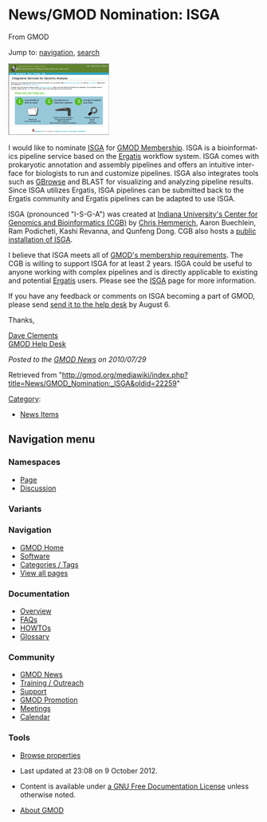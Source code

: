 <div id="mw-page-base" class="noprint">

</div>

<div id="mw-head-base" class="noprint">

</div>

<div id="content" class="mw-body" role="main">

<span id="top"></span>

<div id="mw-js-message" style="display:none;">

</div>



# <span dir="auto">News/GMOD Nomination: ISGA</span>

<div id="bodyContent">

<div id="siteSub">

From GMOD

</div>

<div id="contentSub">

</div>

<div id="jump-to-nav" class="mw-jump">

Jump to: [navigation](#mw-navigation), [search](#p-search)

</div>

<div id="mw-content-text" class="mw-content-ltr" lang="en" dir="ltr">

<div class="floatright">

[<img src="../../mediawiki/images/5/52/ISGAHomePageThumb.png" width="202"
height="143" alt="ISGA" />](../ISGA "ISGA")

</div>

I would like to nominate [ISGA](../ISGA "ISGA") for [GMOD
Membership](../GMOD_Membership "GMOD Membership"). ISGA is a
bioinformatics pipeline service based on the
<a href="../Ergatis" class="mw-redirect" title="Ergatis">Ergatis</a>
workflow system. ISGA comes with prokaryotic annotation and assembly
pipelines and offers an intuitive interface for biologists to run and
customize pipelines. ISGA also integrates tools such as
[GBrowse](../GBrowse.1 "GBrowse") and BLAST for visualizing and
analyzing pipeline results. Since ISGA utilizes Ergatis, ISGA pipelines
can be submitted back to the Ergatis community and Ergatis pipelines can
be adapted to use ISGA.

ISGA (pronounced "I-S-G-A") was created at
<a href="http://cgb.indiana.edu/" class="external text"
rel="nofollow">Indiana University's Center for Genomics and
Bioinformatics (CGB)</a> by [Chris
Hemmerich](../User:Chemmeri "User:Chemmeri"), Aaron Buechlein, Ram
Podicheti, Kashi Revanna, and Qunfeng Dong. CGB also hosts a
<a href="http://isga.cgb.indiana.edu/" class="external text"
rel="nofollow">public installation of ISGA</a>.

I believe that ISGA meets all of [GMOD's membership
requirements](../GMOD_Membership#Requirements "GMOD Membership"). The
CGB is willing to support ISGA for at least 2 years. ISGA could be
useful to anyone working with complex pipelines and is directly
applicable to existing and potential
<a href="../Ergatis" class="mw-redirect" title="Ergatis">Ergatis</a>
users. Please see the [ISGA](../ISGA "ISGA") page for more information.

If you have any feedback or comments on ISGA becoming a part of GMOD,
please send
<a href="mailto:help@gmod.org" class="external text" rel="nofollow">send
it to the help desk</a> by August 6.

Thanks,

[Dave Clements](../User:Clements "User:Clements")  
[GMOD Help Desk](../GMOD_Help_Desk "GMOD Help Desk")

  

<div class="newsfooter">

*Posted to the [GMOD News](../GMOD_News "GMOD News") on 2010/07/29*

</div>

</div>

<div class="printfooter">

Retrieved from
"<http://gmod.org/mediawiki/index.php?title=News/GMOD_Nomination:_ISGA&oldid=22259>"

</div>

<div id="catlinks" class="catlinks">

<div id="mw-normal-catlinks" class="mw-normal-catlinks">

[Category](../Special:Categories "Special:Categories"):

- [News Items](../Category:News_Items "Category:News Items")

</div>

</div>

<div class="visualClear">

</div>

</div>

</div>

<div id="mw-navigation">

## Navigation menu

<div id="mw-head">



<div id="left-navigation">

<div id="p-namespaces" class="vectorTabs" role="navigation"
aria-labelledby="p-namespaces-label">

### Namespaces

- <span id="ca-nstab-main"><a href="GMOD_Nomination:_ISGA" accesskey="c"
  title="View the content page [c]">Page</a></span>
- <span id="ca-talk"><a
  href="http://gmod.org/mediawiki/index.php?title=Talk:News/GMOD_Nomination:_ISGA&amp;action=edit&amp;redlink=1"
  accesskey="t"
  title="Discussion about the content page [t]">Discussion</a></span>

</div>

<div id="p-variants" class="vectorMenu emptyPortlet" role="navigation"
aria-labelledby="p-variants-label">

### 

### Variants[](#)

<div class="menu">

</div>

</div>

</div>





</div>

</div>

</div>

<div id="mw-panel">

<div id="p-logo" role="banner">

<a href="../Main_Page"
style="background-image: url(../../images/GMOD-cogs.png);"
title="Visit the main page"></a>

</div>

<div id="p-Navigation" class="portal" role="navigation"
aria-labelledby="p-Navigation-label">

### Navigation

<div class="body">

- <span id="n-GMOD-Home">[GMOD Home](../Main_Page)</span>
- <span id="n-Software">[Software](../GMOD_Components)</span>
- <span id="n-Categories-.2F-Tags">[Categories /
  Tags](../Categories)</span>
- <span id="n-View-all-pages">[View all
  pages](../Special:AllPages)</span>

</div>

</div>

<div id="p-Documentation" class="portal" role="navigation"
aria-labelledby="p-Documentation-label">

### Documentation

<div class="body">

- <span id="n-Overview">[Overview](../Overview)</span>
- <span id="n-FAQs">[FAQs](../Category:FAQ)</span>
- <span id="n-HOWTOs">[HOWTOs](../Category:HOWTO)</span>
- <span id="n-Glossary">[Glossary](../Glossary)</span>

</div>

</div>

<div id="p-Community" class="portal" role="navigation"
aria-labelledby="p-Community-label">

### Community

<div class="body">

- <span id="n-GMOD-News">[GMOD News](../GMOD_News)</span>
- <span id="n-Training-.2F-Outreach">[Training /
  Outreach](../Training_and_Outreach)</span>
- <span id="n-Support">[Support](../Support)</span>
- <span id="n-GMOD-Promotion">[GMOD Promotion](../GMOD_Promotion)</span>
- <span id="n-Meetings">[Meetings](../Meetings)</span>
- <span id="n-Calendar">[Calendar](../Calendar)</span>

</div>

</div>

<div id="p-tb" class="portal" role="navigation"
aria-labelledby="p-tb-label">

### Tools

<div class="body">


- <span id="t-smwbrowselink"><a href="../Special:Browse/News-2FGMOD_Nomination:_ISGA"
  rel="smw-browse">Browse properties</a></span>


</div>

</div>

</div>

</div>

<div id="footer" role="contentinfo">

- <span id="footer-info-lastmod">Last updated at 23:08 on 9 October
  2012.</span>
<!-- - <span id="footer-info-viewcount">6,631 page views.</span> -->
- <span id="footer-info-copyright">Content is available under
  <a href="http://www.gnu.org/licenses/fdl-1.3.html" class="external"
  rel="nofollow">a GNU Free Documentation License</a> unless otherwise
  noted.</span>

<!-- -->

- <span id="footer-places-about">[About
  GMOD](../GMOD:About "GMOD:About")</span>

<!-- -->






</div>
